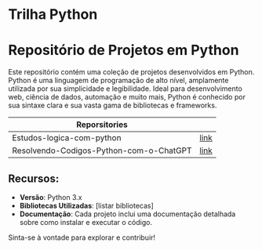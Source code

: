 # Trilha Python
# Repositório de Projetos em Python

Este repositório contém uma coleção de projetos desenvolvidos em Python. Python é uma linguagem de programação de alto nível, amplamente utilizada por sua simplicidade e legibilidade. Ideal para desenvolvimento web, ciência de dados, automação e muito mais, Python é conhecido por sua sintaxe clara e sua vasta gama de bibliotecas e frameworks.

| Reporsitories |  |
| ------------- | ---------------------------------------------------------------------------------------- |
| Estudos-logica-com-python | [link](https://github.com/Ray-King11/Estudos-logica-com-python.git)   |
| Resolvendo-Codigos-Python-com-o-ChatGPT | [link](https://github.com/Ray-King11/Resolvendo-Codigos-Python-com-o-ChatGPT.git) |



## Recursos:
- **Versão**: Python 3.x
- **Bibliotecas Utilizadas**: [listar bibliotecas]
- **Documentação**: Cada projeto inclui uma documentação detalhada sobre como instalar e executar o código.

Sinta-se à vontade para explorar e contribuir!
